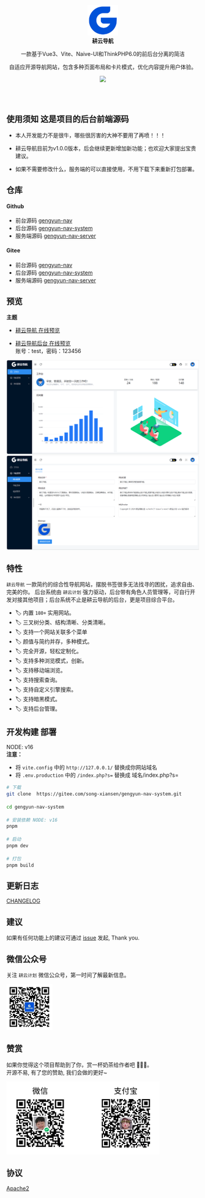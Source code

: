 <p align="center">
  <a href="http://nav.untview.top/">
    <img src="public/logo.png" width="80" />
  </a>
  <br />
  <b>耕云导航</b>
  <p align="center">一款基于Vue3、Vite、Naive-UI和ThinkPHP6.0的前后台分离的简洁</p>
  <p align="center"> 自适应开源导航网站，包含多种页面布局和卡片模式，优化内容提升用户体验。</p>
  <p align="center">
    <a href="README.md">
      <img src="https://img.shields.io/badge/lang-%E7%AE%80%E4%BD%93%E4%B8%AD%E6%96%87-red.svg?longCache=true&style=flat-square">
    </a>
  </p>
</p>
<br />
<br />

## 使用须知 这是项目的后台前端源码

- 本人开发能力不是很牛，哪些很厉害的大神不要用了再喷！！！
- 耕云导航目前为v1.0.0版本，后会继续更新增加新功能；也欢迎大家提出宝贵建议。

- 如果不需要修改什么，服务端的可以直接使用，不用下载下来重新打包部署。


## 仓库

#### Github
- 前台源码
[gengyun-nav](https://gitee.com/song-xiansen/gengyun-nav)
- 后台源码
[gengyun-nav-system](https://gitee.com/song-xiansen/gengyun-nav-system)
- 服务端源码
[gengyun-nav-server](https://gitee.com/song-xiansen/gengyun-nav-server)


#### Gitee
- 前台源码
[gengyun-nav](https://gitee.com/song-xiansen/gengyun-nav)
- 后台源码
[gengyun-nav-system](https://gitee.com/song-xiansen/gengyun-nav-system)
- 服务端源码
[gengyun-nav-server](https://gitee.com/song-xiansen/gengyun-nav-server)



## 预览
**主题**

- [耕云导航 在线预览](http://nav.untview.top)<br/>

- [耕云导航后台 在线预览](http://nav.untview.top/houTai)<br/>
账号：test，密码：123456 

![Preview](Preview/1.jpg)
![Preview](Preview/2.jpg)


## 特性
`耕云导航` 一款简约的综合性导航网站，摆脱书签很多无法找寻的困扰，追求自由、完美的你。
后台系统由 `耕云计划` 强力驱动，后台带有角色人员管理等，可自行开发对接其他项目；后台系统不止是耕云导航的后台，更是项目综合平台。

- 🏷️ 内置 `180+` 实用网站。
- 🏷️ 三叉树分类、结构清晰、分类清晰。
- 🏷️ 支持一个网站关联多个菜单
- 🏷️ 颜值与简约并存，多种模式。
- 🏷️ 完全开源，轻松定制化。
- 🏷️ 支持多种浏览模式，创新。
- 🏷️ 支持移动端浏览。
- 🏷️ 支持搜索查询。
- 🏷️ 支持自定义引擎搜索。
- 🏷️ 支持暗黑模式。
- 🏷️ 支持后台管理。


## 开发构建 部署
NODE: v16 <br />
**注意：**<br />
- 将 `vite.config` 中的 `http://127.0.0.1/` 替换成你网站域名<br />
- 将 `.env.production` 中的 `/index.php?s=` 替换成 域名/index.php?s=<br />

``` bash
# 下载
git clone  https://gitee.com/song-xiansen/gengyun-nav-system.git

cd gengyun-nav-system

# 安装依赖 NODE: v16
pnpm

# 启动
pnpm dev

# 打包
pnpm build
```



## 更新日志
[CHANGELOG](https://gitee.com/song-xiansen/gengyun-nav-system/releases)


## 建议
如果有任何功能上的建议可通过 [issue](https://gitee.com/song-xiansen/gengyun-nav-system/issues) 发起, Thank you.

## 微信公众号
关注 `耕云计划` 微信公众号，第一时间了解最新信息。

<img src="Preview/weixin-gzh.jpg" width="120" />

## 赞赏
如果你觉得这个项目帮助到了你，赏一杯奶茶给作者吧 🫰🫰🫰。<br/>
开源不易, 有了您的赞助, 我们会做的更好~

<img src="Preview/appreciate.jpg" width="400" />

## 协议
[Apache2](./LICENSE)